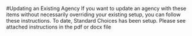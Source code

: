 #Updating an Existing Agency
If you want to update an agency with these items without necessarily overriding your existing setup, you can follow these instructions.
To date, Standard Choices has been setup.  Please see attached instructions in the pdf or docx file
